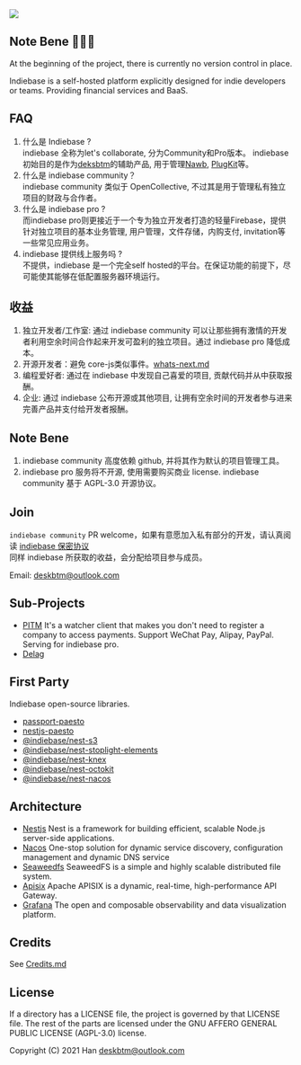 <a href='https://indiebase.deskbtm.com' target="_blank">
<img src="https://user-images.githubusercontent.com/45007226/255768134-e4d4a832-3979-4534-9b81-34fbfa91aab3.svg" />
</a>
<br />

## Note Bene 🚧🚧🚧

At the beginning of the project, there is currently no version control in place.

Indiebase is a self-hosted platform explicitly designed for indie developers or teams. Providing financial services and BaaS.

## FAQ

1. 什么是 Indiebase ?  
   indiebase 全称为let's collaborate, 分为Community和Pro版本。
   indiebase 初始目的是作为[deksbtm](https://deskbtm.com)的辅助产品, 用于管理[Nawb](https://nawb.deskbtm.com/), [PlugKit](https://github.com/deskbtm-plugkit/plugkit)等。
2. 什么是 indiebase community？  
   indiebase community 类似于 OpenCollective, 不过其是用于管理私有独立项目的财政与合作者。
3. 什么是 indiebase pro ?  
   而indiebase pro则更接近于一个专为独立开发者打造的轻量Firebase，提供针对独立项目的基本业务管理, 用户管理，文件存储，内购支付, invitation等一些常见应用业务。
4. indiebase 提供线上服务吗 ?  
   不提供，indiebase 是一个完全self hosted的平台。在保证功能的前提下，尽可能使其能够在低配置服务器环境运行。

## 收益

1. 独立开发者/工作室: 通过 indiebase community 可以让那些拥有激情的开发者利用空余时间合作起来开发可盈利的独立项目。通过 indiebase pro 降低成本。
2. 开源开发者：避免 core-js类似事件。[whats-next.md](https://github.com/zloirock/core-js/blob/master/docs/2023-02-14-so-whats-next.md)
3. 编程爱好者: 通过在 indiebase 中发现自己喜爱的项目, 贡献代码并从中获取报酬。
4. 企业: 通过 indiebase 公布开源或其他项目, 让拥有空余时间的开发者参与进来完善产品并支付给开发者报酬。

## Note Bene

1. indiebase community 高度依赖 github, 并将其作为默认的项目管理工具。
2. indiebase pro 服务将不开源, 使用需要购买商业 license. indiebase community 基于 AGPL-3.0 开源协议。

## Join

`indiebase community` PR welcome，如果有意愿加入私有部分的开发，请认真阅读 [indiebase 保密协议](https://github.com/indiebase/indiebase/blob/dev/docs/zh-CN/non-disclosure-agreement-zh_cn.md)
<br />
同样 indiebase 所获取的收益，会分配给项目参与成员。

Email: deskbtm@outlook.com

## Sub-Projects

- [PITM](https://github.com/indiebase/PTIM) It's a watcher client that makes you don't need to register a company to access payments. Support WeChat Pay, Alipay, PayPal. Serving for indiebase pro.
- [Delag](https://github.com/nawbc/delag)

## First Party

Indiebase open-source libraries.

- [passport-paesto](https://github.com/nawbc/passport-paseto)
- [nestjs-paesto](https://github.com/nawbc/nestjs-paesto)
- [@indiebase/nest-s3](https://github.com/indiebase/indiebase)
- [@indiebase/nest-stoplight-elements](https://github.com/indiebase/indiebase)
- [@indiebase/nest-knex](https://github.com/indiebase/indiebase)
- [@indiebase/nest-octokit](https://github.com/indiebase/indiebase)
- [@indiebase/nest-nacos](https://github.com/indiebase/indiebase)

## Architecture

- [Nestjs](https://github.com/nestjs/nest) Nest is a framework for building efficient, scalable Node.js server-side applications.
- [Nacos](https://github.com/alibaba/nacos) One-stop solution for dynamic service discovery, configuration management and dynamic DNS service
- [Seaweedfs](https://github.com/seaweedfs/seaweedfs) SeaweedFS is a simple and highly scalable distributed file system.
- [Apisix](https://github.com/apache/apisix) Apache APISIX is a dynamic, real-time, high-performance API Gateway.
- [Grafana](https://github.com/grafana/grafana) The open and composable observability and data visualization platform.

## Credits

See [Credits.md](https://github.com/indiebase/indiebase/blob/main/docs/CREDITS.md)

## License

If a directory has a LICENSE file, the project is governed by that LICENSE file. The rest of the parts are licensed under the GNU AFFERO GENERAL PUBLIC LICENSE (AGPL-3.0) license.

Copyright (C) 2021 Han <deskbtm@outlook.com>
